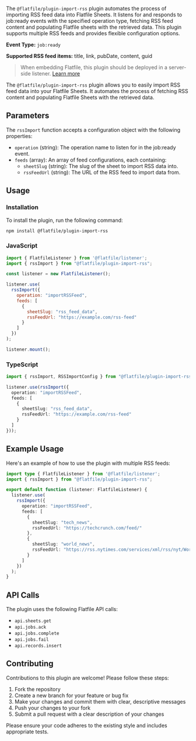 <!-- START_INFOCARD -->

The `@flatfile/plugin-import-rss` plugin automates the process of importing RSS feed data into Flatfile Sheets. It listens for and responds to job:ready events with the specified operation type, fetching RSS feed content and populating Flatfile sheets with the retrieved data. This plugin supports multiple RSS feeds and provides flexible configuration options.

**Event Type:** 
`job:ready`

**Supported RSS feed items:** 
title, link, pubDate, content, guid

<!-- END_INFOCARD -->

> When embedding Flatfile, this plugin should be deployed in a server-side listener. [Learn more](https://flatfile.com/docs/orchestration/listeners#listener-types)

The `@flatfile/plugin-import-rss` plugin allows you to easily import RSS feed data into your Flatfile Sheets. It automates the process of fetching RSS content and populating Flatfile Sheets with the retrieved data.

## Parameters

The `rssImport` function accepts a configuration object with the following properties:

- `operation` (string): The operation name to listen for in the job:ready event.
- `feeds` (array): An array of feed configurations, each containing:
  - `sheetSlug` (string): The slug of the sheet to import RSS data into.
  - `rssFeedUrl` (string): The URL of the RSS feed to import data from.

## Usage

### Installation

To install the plugin, run the following command:

```bash
npm install @flatfile/plugin-import-rss
```

### JavaScript

```javascript
import { FlatfileListener } from '@flatfile/listener';
import { rssImport } from "@flatfile/plugin-import-rss";

const listener = new FlatfileListener();

listener.use(
  rssImport({
    operation: "importRSSFeed",
    feeds: [
      {
        sheetSlug: "rss_feed_data",
        rssFeedUrl: "https://example.com/rss-feed"
      }
    ]
  })
);

listener.mount();
```

### TypeScript

```typescript
import { rssImport, RSSImportConfig } from "@flatfile/plugin-import-rss";

listener.use(rssImport({
  operation: "importRSSFeed",
  feeds: [
    {
      sheetSlug: "rss_feed_data",
      rssFeedUrl: "https://example.com/rss-feed"
    }
  ]
}));
```

## Example Usage

Here's an example of how to use the plugin with multiple RSS feeds:

```typescript listener.ts
import type { FlatfileListener } from '@flatfile/listener';
import { rssImport } from "@flatfile/plugin-import-rss";

export default function (listener: FlatfileListener) {
  listener.use(
    rssImport({
      operation: "importRSSFeed",
      feeds: [
        {
          sheetSlug: "tech_news",
          rssFeedUrl: "https://techcrunch.com/feed/"
        },
        {
          sheetSlug: "world_news",
          rssFeedUrl: "https://rss.nytimes.com/services/xml/rss/nyt/World.xml"
        }
      ]
    })
  );
}
```

## API Calls

The plugin uses the following Flatfile API calls:

- `api.sheets.get`
- `api.jobs.ack`
- `api.jobs.complete`
- `api.jobs.fail`
- `api.records.insert`

## Contributing

Contributions to this plugin are welcome! Please follow these steps:

1. Fork the repository
2. Create a new branch for your feature or bug fix
3. Make your changes and commit them with clear, descriptive messages
4. Push your changes to your fork
5. Submit a pull request with a clear description of your changes

Please ensure your code adheres to the existing style and includes appropriate tests.
